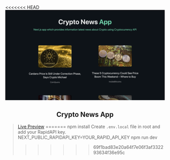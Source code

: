 <<<<<<< HEAD
![cover](assets/cover.png)

<div align="center">
	<h2>Crypto News App</h2>
</div>

> [Live Preview](https://rapidapi-example-crypto-news-app.vercel.app/)
=======
npm install
 Create `.env.local` file in root and add your RapidAPI key.
NEXT_PUBLIC_RAPIDAPI_KEY=YOUR_RAPID_API_KEY
npm run dev
>>>>>>> 69f1bad83e20a64f7e06f3af332293634f36e95c

